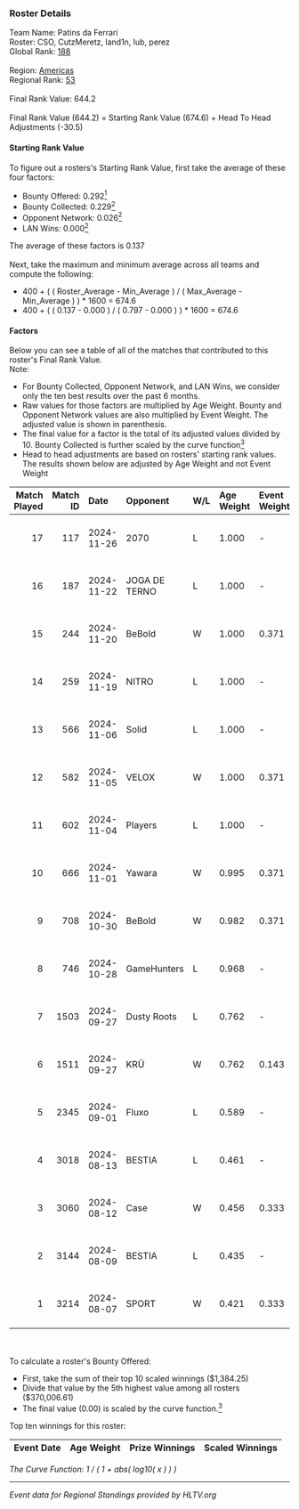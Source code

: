 ### Roster Details<br />
Team Name: Patins da Ferrari<br />
Roster: CSO, CutzMeretz, land1n, lub, perez<br />
Global Rank: [188](../../standings_global_2024_12_02.md)<br />
<br />
Region: [Americas]( ../../standings_americas_2024_12_02.md)<br />
Regional Rank: [53]( ../../standings_americas_2024_12_02.md)<br />
<br />
Final Rank Value:  644.2<br />
<br />
Final Rank Value (644.2) = Starting Rank Value (674.6) + Head To Head Adjustments (-30.5)<br />

#### Starting Rank Value<br />
To figure out a rosters's Starting Rank Value, first take the average of these four factors:<br />
- Bounty Offered: 0.292[<sup>1</sup>](#table2)
- Bounty Collected: 0.229[<sup>2</sup>](#table1)
- Opponent Network: 0.026[<sup>2</sup>](#table1)
- LAN Wins: 0.000[<sup>2</sup>](#table1)

The average of these factors is 0.137<br />
<br />
Next, take the maximum and minimum average across all teams and compute the following:<br />
- 400 + ( ( Roster_Average - Min_Average ) / ( Max_Average - Min_Average ) ) * 1600 = 674.6
- 400 + ( ( 0.137 - 0.000 ) / ( 0.797 - 0.000 ) ) * 1600 = 674.6


#### Factors<br />
Below you can see a table of all of the matches that contributed to this roster's Final Rank Value.<br />
Note:<br />

- For Bounty Collected, Opponent Network, and LAN Wins, we consider only the ten best results over the past 6 months.
- Raw values for those factors are multiplied by Age Weight. Bounty and Opponent Network values are also multiplied by Event Weight. The adjusted value is shown in parenthesis.
- The final value for a factor is the total of its adjusted values divided by 10. Bounty Collected is further scaled by the curve function[<sup>3</sup>](#curveFunction)
- Head to head adjustments are based on rosters' starting rank values. The results shown below are adjusted by Age Weight and not Event Weight
<span id="table1"></span><br />


| Match Played | Match ID | Date       | Opponent      | W/L | Age Weight | Event Weight | Bounty Collected | Opponent Network | LAN Wins  | H2H Adj. | Roster                               |
| -: | -: | :- | :- | :- | :- | :- | :- | :- | :- | -: | :- |
|           17 |      117 | 2024-11-26 | 2070          | L   | 1.000      | -            | -                | -                | -         |   -15.88 | CSO, CutzMeretz, land1n, lub, perez  |
|           16 |      187 | 2024-11-22 | JOGA DE TERNO | L   | 1.000      | -            | -                | -                | -         |   -18.42 | CSO, CutzMeretz, land1n, lub, perez  |
|           15 |      244 | 2024-11-20 | BeBold        | W   | 1.000      | 0.371        | 0.000 (0.000)    | 0.000 (0.000)    | 0 (0.000) |     5.32 | CSO, CutzMeretz, land1n, lub, perez  |
|           14 |      259 | 2024-11-19 | NITRO         | L   | 1.000      | -            | -                | -                | -         |   -16.98 | CSO, CutzMeretz, land1n, lub, perez  |
|           13 |      566 | 2024-11-06 | Solid         | L   | 1.000      | -            | -                | -                | -         |    -4.82 | CSO, CutzMeretz, Lcm, lub, perez     |
|           12 |      582 | 2024-11-05 | VELOX         | W   | 1.000      | 0.371        | 0.000 (0.000)    | 0.151 (0.056)    | 0 (0.000) |     9.52 | CSO, CutzMeretz, Lcm, lub, perez     |
|           11 |      602 | 2024-11-04 | Players       | L   | 1.000      | -            | -                | -                | -         |   -14.45 | CSO, CutzMeretz, Lcm, lub, perez     |
|           10 |      666 | 2024-11-01 | Yawara        | W   | 0.995      | 0.371        | 0.004 (0.002)    | 0.277 (0.102)    | 0 (0.000) |    13.56 | CSO, CutzMeretz, Lcm, lub, perez     |
|            9 |      708 | 2024-10-30 | BeBold        | W   | 0.982      | 0.371        | 0.000 (0.000)    | 0.000 (0.000)    | 0 (0.000) |     4.83 | CSO, CutzMeretz, Lcm, lub, perez     |
|            8 |      746 | 2024-10-28 | GameHunters   | L   | 0.968      | -            | -                | -                | -         |   -15.92 | CSO, CutzMeretz, Lcm, lub, perez     |
|            7 |     1503 | 2024-09-27 | Dusty Roots   | L   | 0.762      | -            | -                | -                | -         |    -7.56 | CSO, CutzMeretz, jz, Lcm, perez      |
|            6 |     1511 | 2024-09-27 | KRÜ           | W   | 0.762      | 0.143        | 0.006 (0.001)    | 0.342 (0.037)    | 0 (0.000) |    18.52 | CSO, CutzMeretz, jz, Lcm, perez      |
|            5 |     2345 | 2024-09-01 | Fluxo         | L   | 0.589      | -            | -                | -                | -         |    -1.49 | CSO, CutzMeretz, Maluk3, perez, prt  |
|            4 |     3018 | 2024-08-13 | BESTIA        | L   | 0.461      | -            | -                | -                | -         |    -1.50 | CSO, CutzMeretz, Misfit, perez, zede |
|            3 |     3060 | 2024-08-12 | Case          | W   | 0.456      | 0.333        | 0.014 (0.002)    | 0.397 (0.060)    | 0 (0.000) |    10.42 | CSO, CutzMeretz, Misfit, perez, zede |
|            2 |     3144 | 2024-08-09 | BESTIA        | L   | 0.435      | -            | -                | -                | -         |    -1.38 | CSO, CutzMeretz, Misfit, perez, zede |
|            1 |     3214 | 2024-08-07 | SPORT         | W   | 0.421      | 0.333        | 0.000 (0.000)    | 0.022 (0.003)    | 0 (0.000) |     5.76 | CSO, CutzMeretz, Misfit, perez, zede |

<br />
<span id="table2"></span><br />
To calculate a roster's Bounty Offered:<br />

- First, take the sum of their top 10 scaled winnings ($1,384.25)
- Divide that value by the 5th highest value among all rosters ($370,006.61)
- The final value (0.00) is scaled by the curve function.[<sup>3</sup>](#curveFunction)

Top ten winnings for this roster:<br />

| Event Date | Age Weight | Prize Winnings | Scaled Winnings |
| :- | -: | :- | :- |


<span id="curveFunction"></span>_The Curve Function: 1 / ( 1 + abs( log10( x ) ) )_<br />

---
_Event data for Regional Standings provided by HLTV.org_<br />
